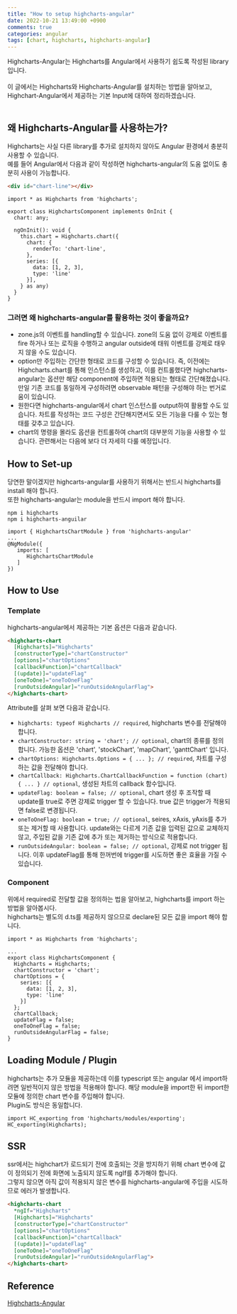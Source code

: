 ```yaml
---
title: "How to setup highcharts-angular"
date: 2022-10-21 13:49:00 +0900
comments: true
categories: angular
tags: [chart, highcharts, highcharts-angular]
---
```


Highcharts-Angular는 Highcharts를 Angular에서 사용하기 쉽도록 작성된 library 입니다.<br/>
<br/>
이 글에서는 Highcharts와 Highcharts-Angular를 설치하는 방법을 알아보고,<br/>
Highchart-Angular에서 제공하는 기본 Input에 대하여 정리하겠습니다.<br/>
<br/>

## 왜 Highcharts-Angular를 사용하는가?
Highcharts는 사실 다른 library를 추가로 설치하지 않아도 Angular 환경에서 충분히 사용할 수 있습니다.<br/>
예를 들어 Angular에서 다음과 같이 작성하면 highcharts-angular의 도움 없이도 충분히 사용이 가능합니다.<br/>

```html
<div id="chart-line"></div>
```

```tsx
import * as Highcharts from 'highcharts';

export class HighchartsComponent implements OnInit {
  chart: any;

  ngOnInit(): void {
    this.chart = Highcharts.chart({
      chart: {
        renderTo: 'chart-line',
      },
      series: [{
        data: [1, 2, 3],
        type: 'line'
      }],
    } as any)
  }
}
```

### 그러면 왜 highcharts-angular를 활용하는 것이 좋을까요?
- zone.js의 이벤트를 handling할 수 있습니다. zone의 도움 없이 강제로 이벤트를 fire 하거나 또는 로직을 수행하고 angular outside에 태워 이벤트를 강제로 태우지 않을 수도 있습니다.<br/>
- option만 주입하는 간단한 형태로 코드를 구성할 수 있습니다. 즉, 이전에는 Highcharts.chart를 통해 인스턴스를 생성하고, 이를 컨트롤했다면 highcharts-angular는 옵션만 해당 component에 주입하면 적용되는 형태로 간단해졌습니다. 만일 기존 코드를 동일하게 구성하려면 observable 패턴을 구성해야 하는 번거로움이 있습니다.<br/>
- 원한다면 highcharts-angular에서 chart 인스턴스를 output하여 활용할 수도 있습니다. 차트를 작성하는 코드 구성은 간단해지면서도 모든 기능을 다룰 수 있는 형태를 갖추고 있습니다.<br/>
- chart의 명령을 몰라도 옵션을 컨트롤하여 chart의 대부분의 기능을 사용할 수 있습니다. 관련해서는 다음에 보다 더 자세히 다룰 예정입니다.<br/>


## How to Set-up

당연한 말이겠지만 highcarts-angular를 사용하기 위해서는 반드시 highcharts를 install 해야 합니다.<br/>
또한 highcharts-angular는 module을 반드시 import 해야 합니다.<br/>

```
npm i highcharts
npm i highcharts-anguilar
```

```tsx
import { HighchartsChartModule } from 'highcharts-angular'
...
@NgModule({
   imports: [
      HighchartsChartModule
   ]
})
```

## How to Use

### Template
highcharts-angular에서 제공하는 기본 옵션은 다음과 같습니다.<br/>

```html
<highcharts-chart 
  [Highcharts]="Highcharts"
  [constructorType]="chartConstructor"
  [options]="chartOptions"
  [callbackFunction]="chartCallback"
  [(update)]="updateFlag"
  [oneToOne]="oneToOneFlag"
  [runOutsideAngular]="runOutsideAngularFlag">
</highcharts-chart>

```

Attribute를 살펴 보면 다음과 같습니다.<br/>
- `highcharts: typeof Highcharts // required`, highcharts 변수를 전달해야 합니다.<br/>
- `chartConstructor: string = 'chart'; // optional`, chart의 종류를 정의 합니다. 가능한 옵션은 'chart', 'stockChart', 'mapChart', 'ganttChart' 입니다.<br/>
- `chartOptions: Highcharts.Options = { ... }; // required`, 차트를 구성하는 값을 전달해야 합니다.<br/>
- `chartCallback: Highcharts.ChartCallbackFunction = function (chart) { ... } // optional`, 생성된 차트의 callback 함수입니다.<br/>
- `updateFlag: boolean = false; // optional`, chart 생성 후 조작할 때 update를 true로 주면 강제로 trigger 할 수 있습니다. true 값은 trigger가 적용되면 false로 변경됩니다.<br/>
- `oneToOneFlag: boolean = true; // optional`, seires, xAxis, yAxis를 추가 또는 제거할 때 사용합니다. update와는 다르게 기존 값을 입력된 값으로 교체하지 않고, 주입된 값을 기존 값에 추가 또는 제거하는 방식으로 적용합니다.<br/>
- `runOutsideAngular: boolean = false; // optional`, 강제로 not trigger 됩니다. 이후 updateFlag를 통해 한꺼번에 trigger를 시도하면 좋은 효율을 가질 수 있습니다. <br/>


### Component

위에서 required로 전달할 값을 정의하는 법을 알아보고, highcharts를 import 하는 방법을 알아봅시다.<br/>
highcharts는 별도의 d.ts를 제공하지 않으므로 declare된 모든 값을 import 해야 합니다.<br/>


```tsx
import * as Highcharts from 'highcharts';

...
export class HighchartsComponent {
  Highcharts = Highcharts;
  chartConstructor = 'chart';
  chartOptions = {
    series: [{
      data: [1, 2, 3],
      type: 'line'
    }]
  };
  chartCallback;
  updateFlag = false;
  oneToOneFlag = false;
  runOutsideAngularFlag = false;
}

```

## Loading Module / Plugin
highcharts는 추가 모듈을 제공하는데 이를 typescript 또는 angular 에서 import하려면 일반적이지 않은 방법을 적용해야 합니다. 해당 module을 import한 뒤 import한 모듈에 정의한 chart 변수를 주입해야 합니다. <br/>
Plugin도 방식은 동일합니다.<br/>


```tsx
import HC_exporting from 'highcharts/modules/exporting';
HC_exporting(Highcharts);
```


## SSR
ssr에서는 highchart가 로드되기 전에 호출되는 것을 방지하기 위해 chart 변수에 값이 정의되기 전에 화면에 노출되지 않도록 ngIf를 추가해야 합니다. <br/>
그렇지 않으면 아직 값이 적용되지 않은 변수를 highcharts-angular에 주입을 시도하므로 에러가 발생합니다.

```html
<highcharts-chart 
  *ngIf="Highcharts"
  [Highcharts]="Highcharts"
  [constructorType]="chartConstructor"
  [options]="chartOptions"
  [callbackFunction]="chartCallback"
  [(update)]="updateFlag"
  [oneToOne]="oneToOneFlag"
  [runOutsideAngular]="runOutsideAngularFlag">
</highcharts-chart>
```

## Reference
[Highcharts-Angular](https://github.com/highcharts/highcharts-angular)
